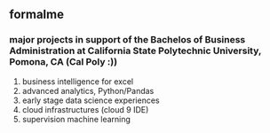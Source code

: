 ## formalme 
### major projects in support of the Bachelos of Business Administration at California State Polytechnic University, Pomona, CA (Cal Poly :)) 
1. business intelligence for excel 
2. advanced analytics, Python/Pandas 
3. early stage data science experiences 
4. cloud infrastructures (cloud 9 IDE) 
5. supervision machine learning 
